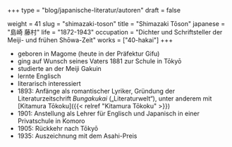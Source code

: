 +++
type = "blog/japanische-literatur/autoren"
draft = false

weight = 41
slug = "shimazaki-toson"
title = "Shimazaki Tōson"
japanese = "島崎 藤村"
life = "1872-1943"
occupation = "Dichter und Schriftsteller der Meiji- und frühen Shōwa-Zeit"
works = ["40-hakai"]
+++

- geboren in Magome (heute in der Präfektur Gifu)
- ging auf Wunsch seines Vaters 1881 zur Schule in Tōkyō
- studierte an der Meiji Gakuin
- lernte Englisch
- literarisch interessiert
- 1893: Anfänge als romantischer Lyriker, Gründung der Literaturzeitschrift _Bungakukai_ („Literaturwelt“), unter anderem mit [Kitamura Tōkoku]({{< relref "Kitamura Tōkoku" >}})
- 1901: Anstellung als Lehrer für Englisch und Japanisch in einer Privatschule in Komoro
- 1905: Rückkehr nach Tōkyō
- 1935: Auszeichnung mit dem Asahi-Preis

